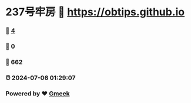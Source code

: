 # 237号牢房 :link: https://obtips.github.io 
### :page_facing_up: [4](https://obtips.github.io/tag.html) 
### :speech_balloon: 0 
### :hibiscus: 662 
### :alarm_clock: 2024-07-06 01:29:07 
### Powered by :heart: [Gmeek](https://github.com/Meekdai/Gmeek)

